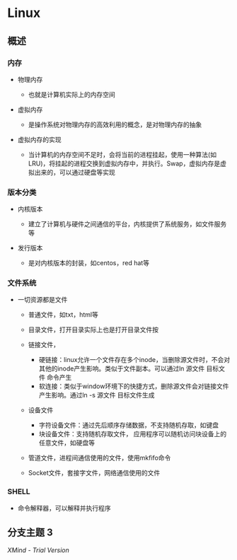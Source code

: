 # Linux

## 概述

### 内存

- 物理内存

	- 也就是计算机实际上的内存空间

- 虚拟内存

	- 是操作系统对物理内存的高效利用的概念，是对物理内存的抽象

- 虚拟内存的实现

	- 当计算机的内存空间不足时，会将当前的进程挂起，使用一种算法(如LRU)，将挂起的进程交换到虚拟内存中，并执行。Swap，虚拟内存是虚拟出来的，可以通过硬盘等实现

### 版本分类

- 内核版本

	- 建立了计算机与硬件之间通信的平台，内核提供了系统服务，如文件服务等

- 发行版本

	- 是对内核版本的封装，如centos，red hat等

### 文件系统

- 一切资源都是文件

	- 普通文件，如txt，html等
	- 目录文件，打开目录实际上也是打开目录文件按
	- 链接文件，

		- 硬链接：linux允许一个文件存在多个inode，当删除源文件时，不会对其他的inode产生影响。类似于文件副本。可以通过ln 源文件 目标文件 命令产生
		- 软连接：类似于window环境下的快捷方式，删除源文件会对链接文件产生影响。通过ln -s 源文件 目标文件生成

	- 设备文件

		- 字符设备文件：通过先后顺序存储数据，不支持随机存取，如键盘
		- 块设备文件：支持随机存取文件， 应用程序可以随机访问块设备上的任意文件，如硬盘等

	- 管道文件，进程间通信使用的文件，使用mkfifo命令
	- Socket文件，套接字文件，网络通信使用的文件

### SHELL

- 命令解释器，可以解释并执行程序

## 分支主题 3

*XMind - Trial Version*